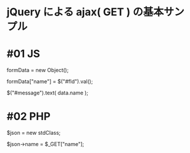 # jQuery による ajax( GET ) の基本サンプル
# #01 JS

formData = new Object();
    
formData["name"] = $("#fld").val();

$("#message").text( data.name );
    
# #02 PHP

$json = new stdClass;

$json->name = $_GET["name"];
